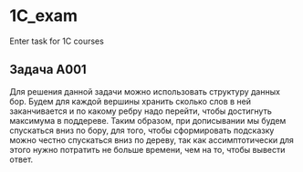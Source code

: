 # 1C_exam
Enter task for 1C courses

## Задача А001
 Для решения данной задачи можно использовать структуру данных бор. Будем для каждой вершины хранить
сколько слов в ней заканчивается и по какому ребру надо перейти, чтобы достигнуть максимума в поддереве.
 Таким образом, при дописывании мы будем спускаться вниз по бору, для того, чтобы сформировать
подсказку можно честно спускаться вниз по дереву, так как ассимптотически для этого нужно потратить
не больше времени, чем на то, чтобы вывести ответ.
